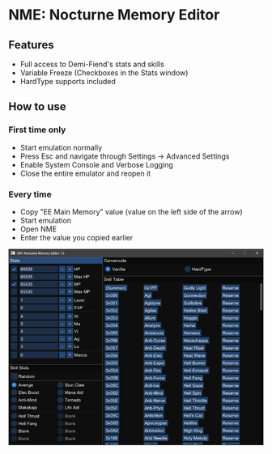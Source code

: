 # NME: Nocturne Memory Editor
## Features
* Full access to Demi-Fiend's stats and skills
* Variable Freeze (Checkboxes in the Stats window)
* HardType supports included

## How to use
### First time only
* Start emulation normally
* Press Esc and navigate through Settings -> Advanced Settings
* Enable System Console and Verbose Logging
* Close the entire emulator and reopen it
### Every time
* Copy "EE Main Memory" value (value on the left side of the arrow)
* Start emulation
* Open NME
* Enter the value you copied earlier

![thumbnail](https://github.com/Suikaaah/NME/blob/main/nme.png)

